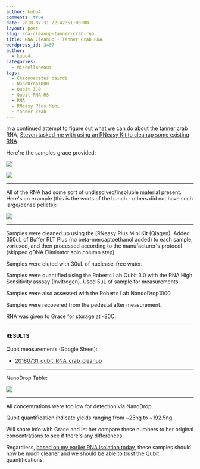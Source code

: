 ```yaml
---
author: kubu4
comments: true
date: 2018-07-31 22:42:51+00:00
layout: post
slug: rna-cleanup-tanner-crab-rna
title: RNA Cleanup - Tanner Crab RNA
wordpress_id: 3467
author:
  - kubu4
categories:
  - Miscellaneous
tags:
  - Chionoecetes bairdi
  - NanoDrop1000
  - Qubit 3.0
  - Qubit RNA HS
  - RNA
  - RNeasy Plus Mini
  - tanner crab
---
```


In a continued attempt to figure out what we can do about the tanner crab RNA, [Steven tasked me with using an RNeasy Kit to cleanup some existing RNA](https://github.com/RobertsLab/resources/issues/330).

Here're the samples grace provided:

![](https://owl.fish.washington.edu/Athaliana/20180731_crab_RNA_cleanup_01.jpg)

![](https://owl.fish.washington.edu/Athaliana/20180731_crab_RNA_cleanup_03.jpg)



* * *



All of the RNA had some sort of undissolved/insoluble material present. Here's an example (this is the worts of the bunch - others did not have such large/dense pellets):

![](https://owl.fish.washington.edu/Athaliana/20180731_crab_RNA_cleanup_02.jpg)



* * *



Samples were cleaned up using the [RNeasy Plus Mini Kit (Qiagen). Added 350uL of Buffer RLT Plus (no beta-mercaptoethanol added) to each sample, vortexed, and then processed according to the manufacturer's protocol (skipped gDNA Eliminator spin column step).

Samples were eluted with 30uL of nuclease-free water.

Samples were quantified using the Roberts Lab Qubit 3.0 with the RNA High Sensitivity asssay (Invitrogen). Used 5uL of sample for measurements.

Samples were also assessed with the Roberts Lab NandoDrop1000.

Samples were recovered from the pedestal after measurement.

RNA was given to Grace for storage at -80C.



* * *





#### RESULTS



Qubit measurements (Google Sheet): 
- [20180731_qubit_RNA_crab_cleanup](https://docs.google.com/spreadsheets/d/1UEMehKIy1GmYFk3eP2stvF3cAIEQ6KFUVbS7QCXUzQk/edit?usp=sharing)



* * *



NanoDrop Table:

![](https://owl.fish.washington.edu/Athaliana/20180731_RNA_nanodrop_table_crab_RNeasy_cleanup.png)



* * *



All concentrations were too low for detection via NanoDrop.

Qubit quantification indicate yields ranging from ~25ng to ~192.5ng.

Will share info with Grace and let her compare these numbers to her original concentrations to see if there's any differences.

Regardless, [based on my earlier RNA isolation today](2018/07/31/rna-isolation-tanner-crab-hemolymph-using-rneasy-plus-mini-kit.html), these samples should now be much cleaner and we should be able to trust the Qubit quantifications.
